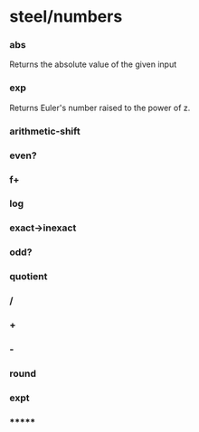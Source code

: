 # steel/numbers
### **abs**
Returns the absolute value of the given input
### **exp**
Returns Euler's number raised to the power of z.
### **arithmetic-shift**
### **even?**
### **f+**
### **log**
### **exact->inexact**
### **odd?**
### **quotient**
### **/**
### **+**
### **-**
### **round**
### **expt**
### *****
